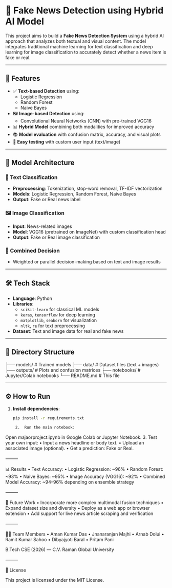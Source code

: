 # 📰 Fake News Detection using Hybrid AI Model

This project aims to build a **Fake News Detection System** using a hybrid AI approach that analyzes both textual and visual content. The model integrates traditional machine learning for text classification and deep learning for image classification to accurately detect whether a news item is fake or real.

---

## 🚀 Features

- ✅ **Text-based Detection** using:
  - Logistic Regression
  - Random Forest
  - Naive Bayes
- 🖼️ **Image-based Detection** using:
  - Convolutional Neural Networks (CNN) with pre-trained VGG16
- 📊 **Hybrid Model** combining both modalities for improved accuracy
- 📚 **Model evaluation** with confusion matrix, accuracy, and visual plots
- 🧪 **Easy testing** with custom user input (text/image)

---

## 🧠 Model Architecture

### 📄 Text Classification

- **Preprocessing**: Tokenization, stop-word removal, TF-IDF vectorization
- **Models**: Logistic Regression, Random Forest, Naive Bayes
- **Output**: Fake or Real news label

### 🖼️ Image Classification

- **Input**: News-related images
- **Model**: VGG16 (pretrained on ImageNet) with custom classification head
- **Output**: Fake or Real image classification

### 🔗 Combined Decision

- Weighted or parallel decision-making based on text and image results

---

## 🛠️ Tech Stack

- **Language**: Python
- **Libraries**:
  - `scikit-learn` for classical ML models
  - `keras`, `tensorflow` for deep learning
  - `matplotlib`, `seaborn` for visualization
  - `nltk`, `re` for text preprocessing
- **Dataset**: Text and image data for real and fake news

---

## 📁 Directory Structure

├── models/                  # Trained models
├── data/                    # Dataset files (text + images)
├── outputs/                 # Plots and confusion matrices
├── notebooks/               # Jupyter/Colab notebooks
└── README.md                # This file

---

## ⚙️ How to Run

1. **Install dependencies**:

   ```bash
   pip install -r requirements.txt

	2.	Run the main notebook:
Open majaorproject.ipynb in Google Colab or Jupyter Notebook.
	3.	Test your own input:
	•	Input a news headline or body text.
	•	Upload an associated image (optional).
	•	Get a prediction: Fake or Real.

⸻

📊 Results
	•	Text Accuracy:
	•	Logistic Regression: ~96%
	•	Random Forest: ~93%
	•	Naive Bayes: ~95%
	•	Image Accuracy (VGG16): ~92%
	•	Combined Model Accuracy: ~94–96% depending on ensemble strategy

⸻

📌 Future Work
	•	Incorporate more complex multimodal fusion techniques
	•	Expand dataset size and diversity
	•	Deploy as a web app or browser extension
	•	Add support for live news article scraping and verification

⸻

👨‍💻 Team Members
	•	Aman Kumar Das
	•	Jnanaranjan Majhi
	•	Arnab Dolui
	•	Ramit Kumar Sahoo
	•	Dibyajyoti Baral
	•	Pritam Pani

B.Tech CSE (2026) — C.V. Raman Global University

⸻

📄 License

This project is licensed under the MIT License.
